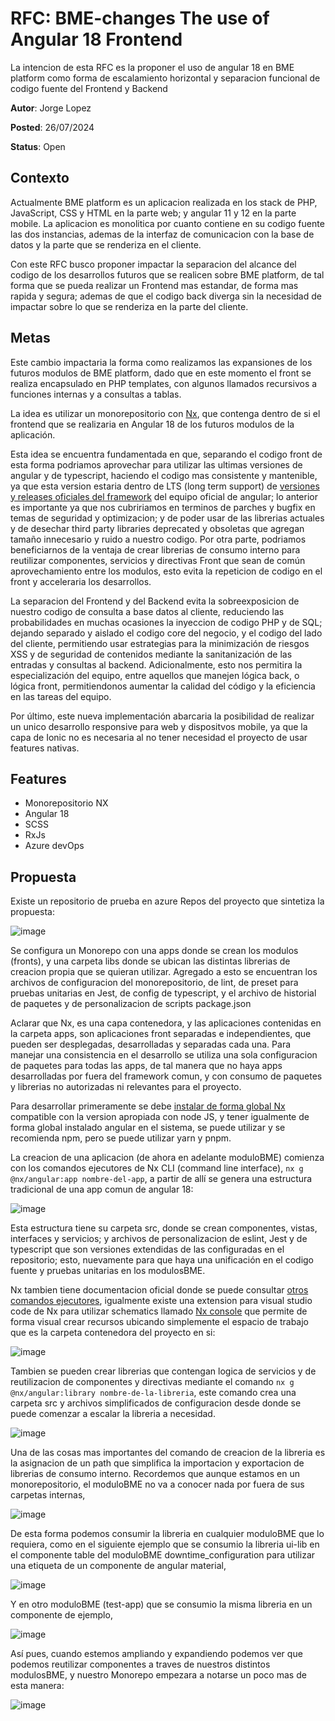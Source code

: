
# RFC: BME-changes The use of Angular 18 Frontend

La intencion de esta RFC es la proponer el uso de angular 18 en BME platform como forma de escalamiento horizontal y separacion funcional de codigo fuente del Frontend y Backend

**Autor**: Jorge Lopez

**Posted**: 26/07/2024

**Status**: Open 

## Contexto

Actualmente BME platform es un aplicacion realizada en los stack de PHP, JavaScript, CSS y HTML en la parte web; y angular 11 y 12 en la parte mobile. La aplicacion es monolitica por cuanto contiene en su codigo fuente las dos instancias, ademas de la interfaz de comunicacion con la base de datos y la parte que se renderiza en el cliente. 

Con este RFC busco proponer impactar la separacion del alcance del codigo de los desarrollos futuros que se realicen sobre BME platform, de tal forma que se pueda realizar un Frontend mas estandar, de forma mas rapida y segura; ademas de que el codigo back diverga sin la necesidad de impactar sobre lo que se renderiza en la parte del cliente.


## Metas

Este cambio impactaria la forma como realizamos las expansiones de los futuros modulos de BME platform, dado que en este momento el front se realiza encapsulado en PHP templates, con algunos llamados recursivos a funciones internas y a consultas a tablas. 

La idea es utilizar un monorepositorio con [Nx](https://nx.dev/concepts/decisions/why-monorepos), que contenga dentro de si el frontend que se realizaria en Angular 18 de los futuros modulos de la aplicación. 

Esta idea se encuentra fundamentada en que, separando el codigo front de esta forma podriamos aprovechar para utilizar las ultimas versiones de angular y de typescript, haciendo el codigo mas consistente y mantenible, ya que esta version estaria dentro de LTS (long term support) de [versiones y releases oficiales del framework](https://angular.dev/reference/releases) del equipo oficial de angular; lo anterior es importante ya que nos cubririamos en terminos de parches y bugfix en temas de seguridad y optimizacion; y de poder usar de las librerias actuales y de desechar third party libraries deprecated y obsoletas que agregan tamaño innecesario y ruido a nuestro codigo. Por otra parte, podriamos beneficiarnos de la ventaja de crear librerias de consumo interno para reutilizar componentes, servicios y directivas Front que sean de común aprovechamiento entre los modulos, esto evita la repeticion de codigo en el front y acceleraria los desarrollos.

La separacion del Frontend y del Backend evita la sobreexposicion de nuestro codigo de consulta a base datos al cliente, reduciendo las probabilidades en muchas ocasiones la inyeccion de codigo PHP y de SQL; dejando separado y aislado el codigo core del negocio, y el codigo del lado del cliente, permitiendo usar estrategias para la minimización de riesgos XSS y de seguridad de contenidos mediante la sanitanización de las entradas y consultas al backend. Adicionalmente, esto nos permitira la especialización del equipo, entre aquellos que manejen lógica back, o lógica front, permitiendonos aumentar la calidad del código y la eficiencia en las tareas del equipo.

Por último, este nueva implementación abarcaria la posibilidad de realizar un unico desarrollo responsive para web y dispositvos mobile, ya que la capa de Ionic no es necesaria al no tener necesidad el proyecto de usar features nativas. 


## Features

- Monorepositorio NX
- Angular 18
- SCSS
- RxJs
- Azure devOps


## Propuesta

Existe un repositorio de prueba en azure Repos del proyecto que sintetiza la propuesta: 

![image](https://github.com/user-attachments/assets/0e2923cf-3fec-47b0-8632-a7be53c826f6)

Se configura un Monorepo con una apps donde se crean los modulos (fronts), y una carpeta libs donde se ubican las distintas librerias de creacion propia que se quieran utilizar. Agregado a esto se encuentran los archivos de configuracion del monorepositorio, de lint, de preset para pruebas unitarias en Jest, de config de typescript, y el archivo de historial de paquetes y de personalizacion de scripts package.json

Aclarar que Nx, es una capa contenedora, y las aplicaciones contenidas en la carpeta apps, son aplicaciones front separadas e independientes, que pueden ser desplegadas, desarrolladas y separadas cada una. Para manejar una consistencia en el desarrollo se utiliza una sola configuracion de paquetes para todas las apps, de tal manera que no haya apps desarrolladas por fuera del framework comun, y con consumo de paquetes y librerias no autorizadas ni relevantes para el proyecto.

Para desarrollar primeramente se debe [instalar de forma global Nx](https://nx.dev/getting-started/installation) compatible con la version apropiada con node JS, y tener igualmente de forma global instalado angular en el sistema, se puede utilizar y se recomienda npm, pero se puede utilizar yarn y pnpm. 

La creacion de una aplicacion (de ahora en adelante moduloBME) comienza con los comandos ejecutores de Nx CLI (command line interface), `nx g @nx/angular:app nombre-del-app`, a partir de allí se genera una estructura tradicional de una app comun de angular 18: 

![image](https://github.com/user-attachments/assets/4b4f7e5c-f8b8-4ce6-bcc8-55aab5ae9238)

Esta estructura tiene su carpeta src, donde se crean componentes, vistas, interfaces y servicios; y archivos de personalizacion de eslint, Jest y de typescript que son versiones extendidas de las configuradas en el repositorio; esto, nuevamente para que haya una unificación en el codigo fuente y pruebas unitarias en los modulosBME. 

Nx tambien tiene documentacion oficial donde se puede consultar [otros comandos ejecutores](https://nx.dev/nx-api/nx), igualmente existe una extension para visual studio code de Nx para utilizar schematics llamado [Nx console](https://marketplace.visualstudio.com/items?itemName=nrwl.angular-console) que permite de forma visual crear recursos ubicando simplemente el espacio de trabajo que es la carpeta contenedora del proyecto en si:

![image](https://github.com/user-attachments/assets/1ec1ead4-28a8-4f21-ab9d-6954afccf5c2)

Tambien se pueden crear librerias que contengan logica de servicios y de reutilizacion de componentes y directivas mediante el comando `nx g @nx/angular:library nombre-de-la-libreria`, este comando crea una carpeta src y archivos simplificados de configuracion desde donde se puede comenzar a escalar la libreria a necesidad. 

![image](https://github.com/user-attachments/assets/249c468e-e586-4117-8ad0-4d0b7a223d98)

Una de las cosas mas importantes del comando de creacion de la libreria es la asignacion de un path que simplifica la importacion y exportacion de librerias de consumo interno. Recordemos que aunque estamos en un monorepositorio, el moduloBME no va a conocer nada por fuera de sus carpetas internas, 

![image](https://github.com/user-attachments/assets/0b436d69-d182-4b6e-a173-aa36d94e87b3)

De esta forma podemos consumir la libreria en cualquier moduloBME que lo requiera, como en el siguiente ejemplo que se consumio la libreria ui-lib en el componente table del moduloBME downtime_configuration para utilizar una etiqueta de un componente de angular material,

![image](https://github.com/user-attachments/assets/5993633d-4cac-4f93-a43d-5b444dae9c88)

Y en otro moduloBME (test-app) que se consumio la misma libreria en un componente de ejemplo,

![image](https://github.com/user-attachments/assets/c467af2f-f6c6-41da-866f-a6d4742f4884)


Así pues, cuando estemos ampliando y expandiendo podemos ver que podemos reutilizar componentes a traves de nuestros distintos modulosBME, y nuestro Monorepo empezara a notarse un poco mas de esta manera: 

![image](https://github.com/user-attachments/assets/f8fa9de3-010a-4820-9a7c-f8fdadffa93b)


